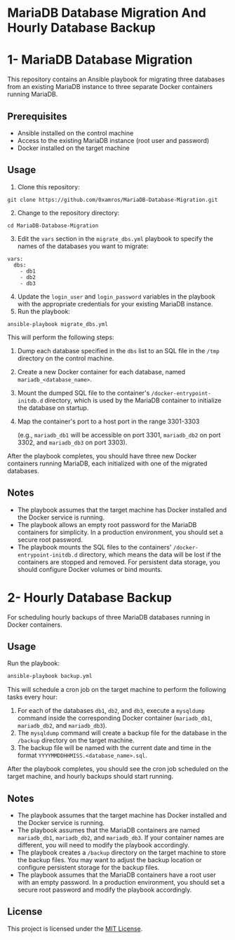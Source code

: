 
# MariaDB Database Migration And Hourly Database Backup

# 1- MariaDB Database Migration

This repository contains an Ansible playbook for migrating three databases from an existing MariaDB instance to three separate Docker containers running MariaDB.

## Prerequisites

-   Ansible installed on the control machine
-   Access to the existing MariaDB instance (root user and password)
-   Docker installed on the target machine

## Usage

1.  Clone this repository:
```
git clone https://github.com/0xamros/MariaDB-Database-Migration.git
```

2.  Change to the repository directory:

```
cd MariaDB-Database-Migration
```

3.  Edit the `vars` section in the `migrate_dbs.yml` playbook to specify the names of the databases you want to migrate:

```
vars:
  dbs:
    - db1
    - db2
    - db3
```

4.  Update the `login_user` and `login_password` variables in the playbook with the appropriate credentials for your existing MariaDB instance.
5.  Run the playbook:

```
ansible-playbook migrate_dbs.yml
```

This will perform the following steps:

1.  Dump each database specified in the `dbs` list to an SQL file in the `/tmp` directory on the control machine.
2.  Create a new Docker container for each database, named `mariadb_<database_name>`.
3.  Mount the dumped SQL file to the container's `/docker-entrypoint-initdb.d` directory, which is used by the MariaDB container to initialize the database on startup.
4.  Map the container's port to a host port in the range 3301-3303

    (e.g., `mariadb_db1` will be accessible on port 3301,
    `mariadb_db2` on port 3302,
    and `mariadb_db3` on port 3303).

After the playbook completes, you should have three new Docker containers running MariaDB, each initialized with one of the migrated databases.

## Notes

-   The playbook assumes that the target machine has Docker installed and the Docker service is running.
-   The playbook allows an empty root password for the MariaDB containers for simplicity. In a production environment, you should set a secure root password.
-   The playbook mounts the SQL files to the containers' `/docker-entrypoint-initdb.d` directory, which means the data will be lost if the containers are stopped and removed. For persistent data storage, you should configure Docker volumes or bind mounts.

# 2- Hourly Database Backup

For scheduling hourly backups of three MariaDB databases running in Docker containers.

## Usage

Run the playbook:

```bash
ansible-playbook backup.yml
```

This will schedule a cron job on the target machine to perform the following tasks every hour:

1. For each of the databases `db1`, `db2`, and `db3`, execute a `mysqldump` command inside the corresponding Docker container (`mariadb_db1`, `mariadb_db2`, and `mariadb_db3`).
2. The `mysqldump` command will create a backup file for the database in the `/backup` directory on the target machine.
3. The backup file will be named with the current date and time in the format `YYYYMMDDHHMISS.<database_name>.sql`.

After the playbook completes, you should see the cron job scheduled on the target machine, and hourly backups should start running.

## Notes

- The playbook assumes that the target machine has Docker installed and the Docker service is running.
- The playbook assumes that the MariaDB containers are named `mariadb_db1`, `mariadb_db2`, and `mariadb_db3`. If your container names are different, you will need to modify the playbook accordingly.
- The playbook creates a `/backup` directory on the target machine to store the backup files. You may want to adjust the backup location or configure persistent storage for the backup files.
- The playbook assumes that the MariaDB containers have a root user with an empty password. In a production environment, you should set a secure root password and modify the playbook accordingly.

## License

This project is licensed under the [MIT License](LICENSE).
